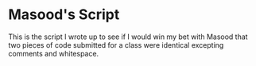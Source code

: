# Masood's Script

This is the script I wrote up to see if I would win my bet with Masood that two pieces of code submitted for a class were identical excepting comments and whitespace.
